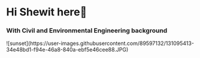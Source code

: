 # Hi Shewit here👋
### With Civil and Environmental Engineering background
<!--
**Shewitttt/Shewitttt** is a ✨ _special_ ✨ repository because its `README.md` (this file) appears on your GitHub profile.

Here are some ideas to get you started:

- 🔭 I’m currently working on ...
- 🌱 I’m currently learning to become front end web developer...
- 👯 I’m looking to collaborate on ...
- 🤔 I’m looking for help with ...
- 💬 Ask me about ...
- 📫 How to reach me: ...
- 😄 Pronouns: ...
- ⚡ Fun fact: I like sunrise/set and taking photographs
-->![sunset](https://user-images.githubusercontent.com/89597132/131095413-34e48bd1-f94e-46a8-840a-ebf5e46cee88.JPG)


